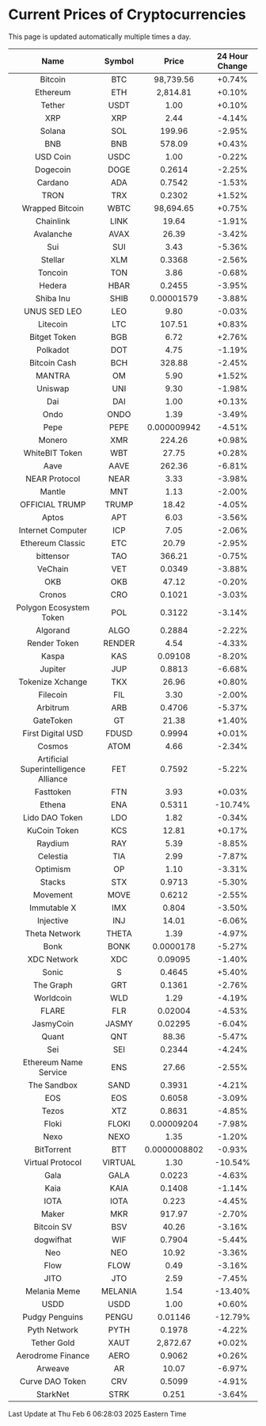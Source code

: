 # Current Prices of Cryptocurrencies
This page is updated automatically multiple times a day.

| Name | Symbol | Price | 24 Hour Change |
| :---: |:---:| :---: | :---: |
| Bitcoin | BTC | 98,739.56 | +0.74% |
| Ethereum | ETH | 2,814.81 | +0.10% |
| Tether | USDT | 1.00 | +0.10% |
| XRP | XRP | 2.44 | -4.14% |
| Solana | SOL | 199.96 | -2.95% |
| BNB | BNB | 578.09 | +0.43% |
| USD Coin | USDC | 1.00 | -0.22% |
| Dogecoin | DOGE | 0.2614 | -2.25% |
| Cardano | ADA | 0.7542 | -1.53% |
| TRON | TRX | 0.2302 | +1.52% |
| Wrapped Bitcoin | WBTC | 98,694.65 | +0.75% |
| Chainlink | LINK | 19.64 | -1.91% |
| Avalanche | AVAX | 26.39 | -3.42% |
| Sui | SUI | 3.43 | -5.36% |
| Stellar | XLM | 0.3368 | -2.56% |
| Toncoin | TON | 3.86 | -0.68% |
| Hedera | HBAR | 0.2455 | -3.95% |
| Shiba Inu | SHIB | 0.00001579 | -3.88% |
| UNUS SED LEO | LEO | 9.80 | -0.03% |
| Litecoin | LTC | 107.51 | +0.83% |
| Bitget Token | BGB | 6.72 | +2.76% |
| Polkadot | DOT | 4.75 | -1.19% |
| Bitcoin Cash | BCH | 328.88 | -2.45% |
| MANTRA | OM | 5.90 | +1.52% |
| Uniswap | UNI | 9.30 | -1.98% |
| Dai | DAI | 1.00 | +0.13% |
| Ondo | ONDO | 1.39 | -3.49% |
| Pepe | PEPE | 0.000009942 | -4.51% |
| Monero | XMR | 224.26 | +0.98% |
| WhiteBIT Token | WBT | 27.75 | +0.28% |
| Aave | AAVE | 262.36 | -6.81% |
| NEAR Protocol | NEAR | 3.33 | -3.98% |
| Mantle | MNT | 1.13 | -2.00% |
| OFFICIAL TRUMP | TRUMP | 18.42 | -4.05% |
| Aptos | APT | 6.03 | -3.56% |
| Internet Computer | ICP | 7.05 | -2.06% |
| Ethereum Classic | ETC | 20.79 | -2.95% |
| bittensor | TAO | 366.21 | -0.75% |
| VeChain | VET | 0.0349 | -3.88% |
| OKB | OKB | 47.12 | -0.20% |
| Cronos | CRO | 0.1021 | -3.03% |
| Polygon Ecosystem Token | POL | 0.3122 | -3.14% |
| Algorand | ALGO | 0.2884 | -2.22% |
| Render Token | RENDER | 4.54 | -4.33% |
| Kaspa | KAS | 0.09108 | -8.20% |
| Jupiter | JUP | 0.8813 | -6.68% |
| Tokenize Xchange | TKX | 26.96 | +0.80% |
| Filecoin | FIL | 3.30 | -2.00% |
| Arbitrum | ARB | 0.4706 | -5.37% |
| GateToken | GT | 21.38 | +1.40% |
| First Digital USD | FDUSD | 0.9994 | +0.01% |
| Cosmos | ATOM | 4.66 | -2.34% |
| Artificial Superintelligence Alliance | FET | 0.7592 | -5.22% |
| Fasttoken | FTN | 3.93 | +0.03% |
| Ethena | ENA | 0.5311 | -10.74% |
| Lido DAO Token | LDO | 1.82 | -0.34% |
| KuCoin Token | KCS | 12.81 | +0.17% |
| Raydium | RAY | 5.39 | -8.85% |
| Celestia | TIA | 2.99 | -7.87% |
| Optimism | OP | 1.10 | -3.31% |
| Stacks | STX | 0.9713 | -5.30% |
| Movement | MOVE | 0.6212 | -2.55% |
| Immutable X | IMX | 0.804 | -3.50% |
| Injective | INJ | 14.01 | -6.06% |
| Theta Network | THETA | 1.39 | -4.97% |
| Bonk | BONK | 0.0000178 | -5.27% |
| XDC Network | XDC | 0.09095 | -1.40% |
| Sonic | S | 0.4645 | +5.40% |
| The Graph | GRT | 0.1361 | -2.76% |
| Worldcoin | WLD | 1.29 | -4.19% |
| FLARE | FLR | 0.02004 | -4.53% |
| JasmyCoin | JASMY | 0.02295 | -6.04% |
| Quant | QNT | 88.36 | -5.47% |
| Sei | SEI | 0.2344 | -4.24% |
| Ethereum Name Service | ENS | 27.66 | -2.55% |
| The Sandbox | SAND | 0.3931 | -4.21% |
| EOS | EOS | 0.6058 | -3.09% |
| Tezos | XTZ | 0.8631 | -4.85% |
| Floki | FLOKI | 0.00009204 | -7.98% |
| Nexo | NEXO | 1.35 | -1.20% |
| BitTorrent | BTT | 0.0000008802 | -0.93% |
| Virtual Protocol | VIRTUAL | 1.30 | -10.54% |
| Gala | GALA | 0.0223 | -4.63% |
| Kaia | KAIA | 0.1408 | -1.14% |
| IOTA | IOTA | 0.223 | -4.45% |
| Maker | MKR | 917.97 | -2.70% |
| Bitcoin SV | BSV | 40.26 | -3.16% |
| dogwifhat | WIF | 0.7904 | -5.44% |
| Neo | NEO | 10.92 | -3.36% |
| Flow | FLOW | 0.49 | -3.16% |
| JITO | JTO | 2.59 | -7.45% |
| Melania Meme | MELANIA | 1.54 | -13.40% |
| USDD | USDD | 1.00 | +0.60% |
| Pudgy Penguins | PENGU | 0.01146 | -12.79% |
| Pyth Network | PYTH | 0.1978 | -4.22% |
| Tether Gold | XAUT | 2,872.67 | +0.02% |
| Aerodrome Finance | AERO | 0.9062 | +0.26% |
| Arweave | AR | 10.07 | -6.97% |
| Curve DAO Token | CRV | 0.5099 | -4.91% |
| StarkNet | STRK | 0.251 | -3.64% |

Last Update at Thu Feb  6 06:28:03 2025 Eastern Time